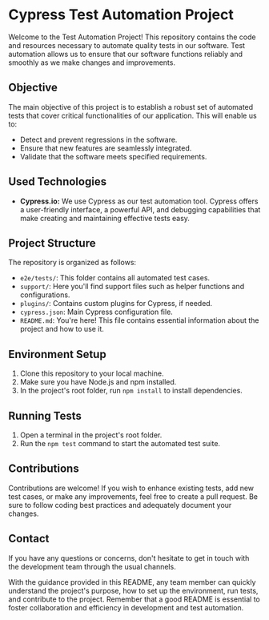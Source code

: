 # Cypress Test Automation Project

Welcome to the Test Automation Project! This repository contains the code and resources necessary to automate quality tests in our software. Test automation allows us to ensure that our software functions reliably and smoothly as we make changes and improvements.

## Objective

The main objective of this project is to establish a robust set of automated tests that cover critical functionalities of our application. This will enable us to:

- Detect and prevent regressions in the software.
- Ensure that new features are seamlessly integrated.
- Validate that the software meets specified requirements.

## Used Technologies

- **Cypress.io:** We use Cypress as our test automation tool. Cypress offers a user-friendly interface, a powerful API, and debugging capabilities that make creating and maintaining effective tests easy.

## Project Structure

The repository is organized as follows:

- `e2e/tests/`: This folder contains all automated test cases.
- `support/`: Here you'll find support files such as helper functions and configurations.
- `plugins/`: Contains custom plugins for Cypress, if needed.
- `cypress.json`: Main Cypress configuration file.
- `README.md`: You're here! This file contains essential information about the project and how to use it.

## Environment Setup

1. Clone this repository to your local machine.
2. Make sure you have Node.js and npm installed.
3. In the project's root folder, run `npm install` to install dependencies.

## Running Tests

1. Open a terminal in the project's root folder.
2. Run the `npm test` command to start the automated test suite.

## Contributions

Contributions are welcome! If you wish to enhance existing tests, add new test cases, or make any improvements, feel free to create a pull request. Be sure to follow coding best practices and adequately document your changes.

## Contact

If you have any questions or concerns, don't hesitate to get in touch with the development team through the usual channels.

With the guidance provided in this README, any team member can quickly understand the project's purpose, how to set up the environment, run tests, and contribute to the project. Remember that a good README is essential to foster collaboration and efficiency in development and test automation.
